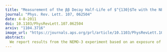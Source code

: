 ```yaml
---
title: "Measurement of the ββ Decay Half-Life of $^{130}$Te with the NEMO-3 Detector"
journal: "Phys. Rev. Lett. 107, 062504"
date: 4-8-2011
doi: 10.1103/PhysRevLett.107.062504
arxiv: "1104.3716"
image_url: "https://journals.aps.org/prl/article/10.1103/PhysRevLett.107.062504/figures/2/medium"
abstract:
  We report results from the NEMO-3 experiment based on an exposure of 1275 days with 661 g of $^{130}$Te in the form of enriched and natural tellurium foils. The $\beta\beta$ decay rate of $^{130}$Te is found to be greater than zero with a significance of 7.7 standard deviations and the half-life is measured to be $T^{2\nu}_{1/2} = \left[7.0 \pm 0.9(\textrm{stat})\pm 1.1 (\textrm{syst})\right]\times 10^{20} \textrm{yr}$. This represents the most precise measurement of this half-life yet published and the first real-time observation of this decay.
---
```

